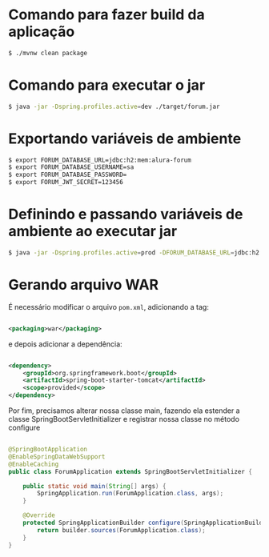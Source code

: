 ﻿# Comando para fazer build da aplicação

```bash
$ ./mvnw clean package 
```

# Comando para executar o jar

```bash
$ java -jar -Dspring.profiles.active=dev ./target/forum.jar
```

# Exportando variáveis de ambiente

```bash
$ export FORUM_DATABASE_URL=jdbc:h2:mem:alura-forum
$ export FORUM_DATABASE_USERNAME=sa
$ export FORUM_DATABASE_PASSWORD=
$ export FORUM_JWT_SECRET=123456
```

# Definindo e passando variáveis de ambiente ao executar jar

```bash
$ java -jar -Dspring.profiles.active=prod -DFORUM_DATABASE_URL=jdbc:h2:mem:alura-forum -DFORUM_DATABASE_USERNAME=sa -DFORUM_DATABASE_PASSWORD= -DFORUM_JWT_SECRET=123456 ./target/forum.jar
```

# Gerando arquivo WAR

É necessário modificar o arquivo `pom.xml`, adicionando a tag:

```xml

<packaging>war</packaging>
```

e depois adicionar a dependência:

```xml

<dependency>
    <groupId>org.springframework.boot</groupId>
    <artifactId>spring-boot-starter-tomcat</artifactId>
    <scope>provided</scope>
</dependency>
```

Por fim, precisamos alterar nossa classe main, fazendo ela estender a classe SpringBootServletInitializer e registrar
nossa classe no método configure

```java

@SpringBootApplication
@EnableSpringDataWebSupport
@EnableCaching
public class ForumApplication extends SpringBootServletInitializer {

    public static void main(String[] args) {
        SpringApplication.run(ForumApplication.class, args);
    }

    @Override
    protected SpringApplicationBuilder configure(SpringApplicationBuilder builder) {
        return builder.sources(ForumApplication.class);
    }
}
```
